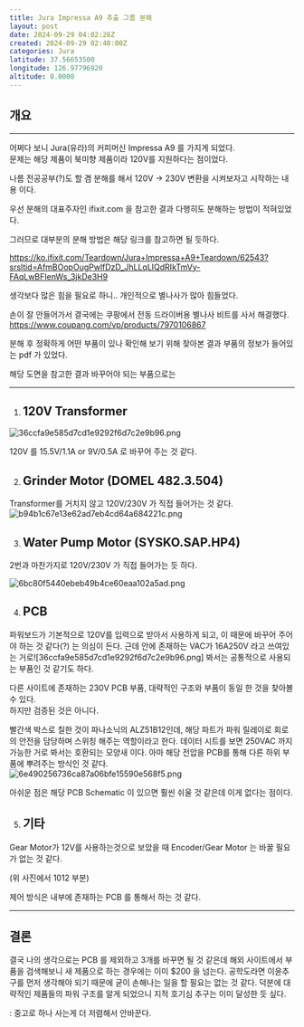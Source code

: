 ```yaml
---
title: Jura Impressa A9 추출 그룹 분해
layout: post
date: 2024-09-29 04:02:26Z
created: 2024-09-29 02:40:00Z
categories: Jura
latitude: 37.56653500
longitude: 126.97796920
altitude: 0.0000
---
```


## 개요

* * *

어쩌다 보니 Jura(유라)의 커피머신 Impressa A9 를 가지게 되었다.  
문제는 해당 제품이 북미향 제품이라 120V를 지원하다는 점이었다.

나름 전공공부(?)도 할 겸 분해를 해서 120V → 230V 변환을 시켜보자고 시작하는 내용 이다.

우선 분해의 대표주자인 ifixit.com 을 참고한 결과 다행히도 분해하는 방법이 적혀있었다.

그러므로 대부분의 분해 방법은 해당 링크를 참고하면 될 듯하다.

https://ko.ifixit.com/Teardown/Jura+Impressa+A9+Teardown/62543?srsltid=AfmBOopOugPwlfDzD_JhLLqLIQdRIkTmVy-FAqLwBFIenWs_3jkDe3H9

생각보다 많은 힘을 필요로 하니.. 개인적으로 별나사가 많아 힘들었다.

손이 잘 안들어가서 결국에는 쿠팡에서 전동 드라이버용 별나사 비트를 사서 해결했다.  
https://www.coupang.com/vp/products/7970106867

분해 후 정확하게 어떤 부품이 있나 확인해 보기 위해 찾아본 결과 부품의 정보가 들어있는 pdf 가 있었다.

해당 도면을 참고한 결과 바꾸어야 되는 부품으로는

* * *

1.  ## 120V Transformer
    

![36ccfa9e585d7cd1e9292f6d7c2e9b96.png](https://github.com/J1wanSeo/j1wanseo.github.io/blob/main/_posts/_resources/36ccfa9e585d7cd1e9292f6d7c2e9b96.png)

120V 를 15.5V/1.1A or 9V/0.5A 로 바꾸어 주는 것 같다.

2.  ## Grinder Motor (DOMEL 482.3.504)
    

Transformer를 거치지 않고 120V/230V 가 직접 들어가는 것 같다.  
![b94b1c67e13e62ad7eb4cd64a684221c.png](https://github.com/J1wanSeo/j1wanseo.github.io/blob/main/_posts/_resources/b94b1c67e13e62ad7eb4cd64a684221c.png)

3.  ## Water Pump Motor (SYSKO.SAP.HP4)
    

2번과 마찬가지로 120V/230V 가 직접 들어가는 듯 하다.

![6bc80f5440ebeb49b4ce60eaa102a5ad.png](https://github.com/J1wanSeo/j1wanseo.github.io/blob/main/_posts/_resources/6bc80f5440ebeb49b4ce60eaa102a5ad.png)

4.  ## PCB
    

파워보드가 기본적으로 120V를 입력으로 받아서 사용하게 되고, 이 때문에 바꾸어 주어야 하는 것 같다(?) 는 의심이 든다. 근데 안에 존재하는 VAC가 16A250V 라고 쓰여있는 거로![36ccfa9e585d7cd1e9292f6d7c2e9b96.png] 봐서는 공통적으로 사용되는 부품인 것 같기도 하다.

[](https://github.com/J1wanSeo/j1wanseo.github.io/blob/main/_posts/_resources/1492087b285ad0d5983aad5629e821a3.png)

[](https://github.com/J1wanSeo/j1wanseo.github.io/blob/main/_posts/_resources/6695f6f140789891da8c82bcfef009c9.png)

다른 사이트에 존재하는 230V PCB 부품, 대략적인 구조와 부품이 동일 한 것을 찾아볼 수 있다.  
하지만 검증된 것은 아니다.

빨간색 박스로 칠한 것이 파나소닉의 ALZ51B12인데, 해당 파트가 파워 릴레이로 회로의 안전을 담당하며 스위칭 해주는 역할이라고 한다. 데이터 시트를 보면 250VAC 까지 가능한 거로 봐서는 호환되는 모양새 이다. 아마 해당 전압을 PCB를 통해 다른 하위 부품에 뿌려주는 방식인 것 같다.  
![6e490256736ca87a06bfe15590e568f5.png](https://github.com/J1wanSeo/j1wanseo.github.io/blob/main/_posts/_resources/6e490256736ca87a06bfe15590e568f5.png)

아쉬운 점은 해당 PCB Schematic 이 있으면 훨씬 쉬울 것 같은데 이게 없다는 점이다.

5.  ## 기타
    

[](https://github.com/J1wanSeo/j1wanseo.github.io/blob/main/_posts/_resources/205c1e9e03d332c051c6784162910936.png)

Gear Motor가 12V를 사용하는것으로 보았을 때 Encoder/Gear Motor 는 바꿀 필요가 없는 것 같다.

(위 사진에서 1012 부분)

제어 방식은 내부에 존재하는 PCB 를 통해서 하는 것 같다.

* * *

## 결론

결국 나의 생각으로는 PCB 를 제외하고 3개를 바꾸면 될 것 같은데 해외 사이트에서 부품을 검색해보니 새 제품으로 하는 경우에는 이미 $200 을 넘는다. 공학도라면 이윤추구를 먼저 생각해야 되기 때문에 굳이 손해나는 일을 할 필요는 없는 것 같다. 덕분에 대략적인 제품들의 파워 구조를 알게 되었으니 지적 호기심 추구는 이미 달성한 듯 싶다.

: 중고로 하나 사는게 더 저렴해서 안바꾼다.